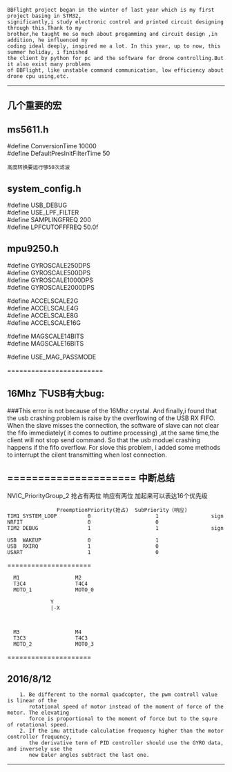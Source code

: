 
    BBFlight project began in the winter of last year which is my first project basing in STM32, 
    significantly,i study electronic control and printed circuit designing through this.Thank to my 
    brother,he taught me so much about progamming and circuit design ,in addition, he influenced my 
    coding ideal deeply, inspired me a lot. In this year, up to now, this summer holiday, i finished 
    the client by python for pc and the software for drone controlling.But it also exist many problems 
    of BBFlight, like unstable command communication, low efficiency about drone cpu using,etc.

************************

几个重要的宏 
------------------------

ms5611.h
----------------------
\#define ConversionTime 10000<br>
\#define DefaultPresInitFilterTime 50<br>

`高度转换要运行够50次滤波`

system_config.h
---------------------
\#define USB_DEBUG<br>
\#define USE_LPF_FILTER<br>
\#define SAMPLINGFREQ 200<br>
\#define LPFCUTOFFFREQ 50.0f<br>

mpu9250.h
-----------------------
\#define GYROSCALE250DPS<br>
\#define GYROSCALE500DPS<br>
\#define GYROSCALE1000DPS<br>
\#define GYROSCALE2000DPS<br>

\#define ACCELSCALE2G<br>
\#define ACCELSCALE4G<br>
\#define ACCELSCALE8G<br>
\#define ACCELSCALE16G<br>

\#define MAGSCALE14BITS<br>
\#define MAGSCALE16BITS<br>

\#define USE_MAG_PASSMODE<br>

========================

16Mhz 下USB有大bug:
-----------------------
###This error is not because of the 16Mhz crystal.
    And finally,i found that the usb crashing problem is raise by the overflowing of the USB RX FIFO.
    When the slave misses the connection, the software of slave can not clear the fifo immediately(
    it comes to outtime processing) ,at the same time,the client will not stop send command.
    So that the usb moduel crashing happens if the fifo overflow.
    For slove this problem, i added some methods to interrupt the cilent transmitting when lost connection.

=====================
中断总结
---------------------
NVIC_PriorityGroup_2
抢占有两位 响应有两位 加起来可以表达16个优先级

                    PreemptionPriority(抢占)  SubPriority（响应)
    TIM1 SYSTEM_LOOP          0                     1                 sign
    NRFIT                     0	                    0
    TIM2 DEBUG                1                     1                 sign

    USB  WAKEUP               0                     1
    USB  RXIRQ    	          1                     0
    USART                     1	                    0

=====================

      M1                  M2
      T3C4                T4C4
      MOTO_1              MOTO_0

                  Y
                  |-X



      M3                  M4
      T3C3                T4C3
      MOTO_2              MOTO_3

=====================

2016/8/12
---------------------
        1. Be different to the normal quadcopter, the pwm controll value is linear of the 
           rotational speed of motor instead of the moment of force of the motor. The elevating
           force is proportional to the moment of force but to the squre of rotational speed.
        2. If the imu attitude calculation frequency higher than the motor controller frequency,
           the derivative term of PID controller should use the GYRO data, and inversely use the
           new Euler angles subtract the last one.

*********************



